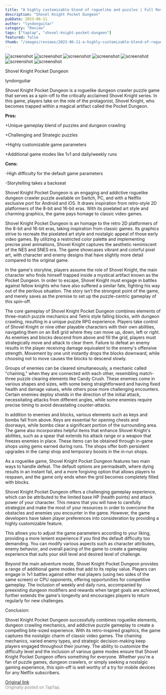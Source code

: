 ```yaml
---
title: "A highly customizable blend of roguelike and puzzles | Full Review - Shovel Knight Pocket Dungeon"
description: "Shovel Knight Pocket Dungeon"
pubDate: 2023-06-11
author: "lyndonguitar"
category: "Review"
tags: ["taptap", "shovel-knight-pocket-dungeon"]
featured: false
thumb: "/images/reviews/2023-06-11-a-highly-customizable-blend-of-roguelike-and-puzzles--full-review---shovel-knight-pocket--0.avif"
---
```


<div class="gallery">
  <img src="/images/reviews/2023-06-11-a-highly-customizable-blend-of-roguelike-and-puzzles--full-review---shovel-knight-pocket--0.avif" alt="screenshot" />
  <img src="/images/reviews/2023-06-11-a-highly-customizable-blend-of-roguelike-and-puzzles--full-review---shovel-knight-pocket--1.avif" alt="screenshot" />
  <img src="/images/reviews/2023-06-11-a-highly-customizable-blend-of-roguelike-and-puzzles--full-review---shovel-knight-pocket--2.avif" alt="screenshot" />
  <img src="/images/reviews/2023-06-11-a-highly-customizable-blend-of-roguelike-and-puzzles--full-review---shovel-knight-pocket--3.avif" alt="screenshot" />
  <img src="/images/reviews/2023-06-11-a-highly-customizable-blend-of-roguelike-and-puzzles--full-review---shovel-knight-pocket--4.avif" alt="screenshot" />
  <img src="/images/reviews/2023-06-11-a-highly-customizable-blend-of-roguelike-and-puzzles--full-review---shovel-knight-pocket--5.avif" alt="screenshot" />
  <img src="/images/reviews/2023-06-11-a-highly-customizable-blend-of-roguelike-and-puzzles--full-review---shovel-knight-pocket--6.avif" alt="screenshot" />
</div>

Shovel Knight Pocket Dungeon

lyndonguitar

Shovel Knight Pocket Dungeon is a roguelike dungeon crawler puzzle game that serves as a spin-off to the critically acclaimed Shovel Knight series. In this game, players take on the role of the protagonist, Shovel Knight, who becomes trapped within a magical artifact called the Pocket Dungeon.


**Pros:**


+Unique gameplay blend of puzzles and dungeon crawling

+Challenging and Strategic puzzles

+Highly customizable game parameters

+Additional game modes like 1v1 and daily/weekly runs


**Cons:**


-High difficulty for the default game parameters

-Storytelling takes a backseat

Shovel Knight Pocket Dungeon is an engaging and addictive roguelike dungeon crawler puzzle available on Switch, PC, and with a Netflix exclusive port for Android and iOS. It draws inspiration from retro-style 2D platformers of the 8-bit and 16-bit eras. With its pixelated art style and charming graphics, the game pays homage to classic video games.

Shovel Knight Pocket Dungeon is an homage to the retro 2D platformers of the 8-bit and 16-bit eras, taking inspiration from classic games. Its graphics strive to recreate the pixelated art style and nostalgic appeal of those early video games. By utilizing a restricted color palette and implementing precise pixel animations, Shovel Knight captures the aesthetic reminiscent of the NES and SNES era. The game showcases vibrant and colorful pixel art, with character and enemy designs that have slightly more detail compared to the original game.

In the game's storyline, players assume the role of Shovel Knight, the main character who finds himself trapped inside a mystical artifact known as the Pocket Dungeon. In order to escape, Shovel Knight must engage in battles against fellow knights who have also suffered a similar fate, fighting his way out of the perilous situation. The story isn’t the strongest point of the game, and merely saves as the premise to set up the puzzle-centric gameplay of this spin-off.

The core gameplay of Shovel Knight Pocket Dungeon combines elements of three-match puzzle mechanics and Tetris style falling blocks, with dungeon crawling, resulting in a unique puzzle RPG experience. Players take control of Shovel Knight or nine other playable characters with their own abilities, navigating them on an 8x8 grid where they can move up, down, left or right. As enemies and blocks descend from above and fill the grid, players must strategically move and attack to clear them. Failure to defeat an enemy results in the player receiving damage equivalent to the enemy's offensive strength. Movement by one unit instantly drops the blocks downward, while choosing not to move causes the blocks to descend slowly.

Groups of enemies can be cleared simultaneously, a mechanic called "chaining," when they are connected with each other, resembling match-three puzzle clearing elements like Candy Crush. These enemies come in various shapes and sizes, with some being straightforward and having fixed health and damage values, while others pose more challenging encounters. Certain enemies deploy shields in the direction of the initial attack, necessitating attacks from different angles, while some enemies require precise timing to avoid devastating counter-attacks.

In addition to enemies and blocks, various elements such as keys and bombs fall from above. Keys are essential for opening chests and doorways, while bombs clear a significant portion of the surrounding area. The game also incorporates helpful items that enhance Shovel Knight's abilities, such as a spear that extends his attack range or a weapon that freezes enemies in place. These items can be obtained through in-game shops using gems earned during runs. The shops offer both persistent upgrades in the camp shop and temporary boosts in the in-run shops.

As a roguelike game, Shovel Knight Pocket Dungeon features two main ways to handle defeat. The default options are permadeath, where dying results in an instant fail, and a more forgiving option that allows players to respawn, and the game only ends when the grid becomes completely filled with blocks.

Shovel Knight Pocket Dungeon offers a challenging gameplay experience, which can be attributed to the limited base HP (health points) and attack power of your character. This means that you will have to carefully strategize and make the most of your resources in order to overcome the obstacles and enemies you encounter in the game. However, the game developers have taken player preferences into consideration by providing a highly customizable feature.

This allows you to adjust the game parameters according to your liking, providing a more lenient experience if you find the default difficulty too demanding. You can modify various aspects such as character attributes, enemy behavior, and overall pacing of the game to create a gameplay experience that suits your skill level and desired level of challenge.

Beyond the main adventure mode, Shovel Knight Pocket Dungeon provides a range of additional game modes that add to its replay value. Players can engage in 1v1 battles against either real players (using two sides of the same screen) or CPU opponents, offering opportunities for competitive gameplay. The inclusion of weekly and daily runs, accompanied by preexisting dungeon modifiers and rewards when target goals are achieved, further extends the game's longevity and encourages players to return regularly for new challenges.

Conclusion:

Shovel Knight Pocket Dungeon successfully combines roguelike elements, dungeon crawling mechanics, and addictive puzzle gameplay to create a compelling bite-sized experience. With its retro-inspired graphics, the game captures the nostalgic charm of classic video games. The chaining mechanics, varied enemy types, and strategic decision-making keep players engaged throughout their journey. The ability to customize the difficulty level and the inclusion of various game modes ensure that Shovel Knight Pocket Dungeon offers something for everyone. Whether you're a fan of puzzle games, dungeon crawlers, or simply seeking a nostalgic gaming experience, this spin-off is well worthy of a try for mobile devices for any Netflix subscribers.

[Original link](https://www.taptap.io/post/5799624)<br><span style="font-size: 0.95em; color: #888;">Originally posted on TapTap.</span>
